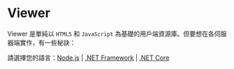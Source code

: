 # Viewer

Viewer 是單純以 `HTML5` 和 `JavaScript` 為基礎的用戶端資源庫。但要想在各伺服器端實作，有一些秘訣： 

請選擇您的語言：[Node.js](/zh-TW/viewer/3legged/nodejs) | [.NET Framework](/zh-TW/viewer/3legged/net) | [.NET Core](/zh-TW/viewer/3legged/netcore)